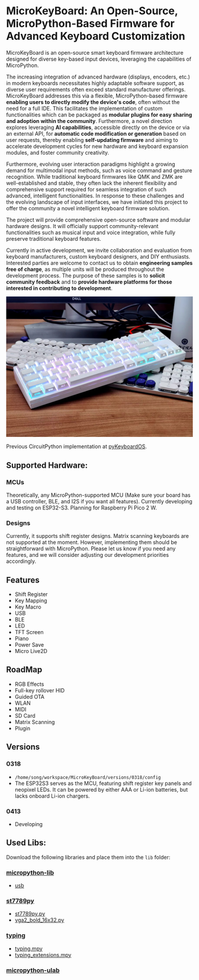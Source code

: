 # MicroKeyBoard: An Open-Source, MicroPython-Based Firmware for Advanced Keyboard Customization

MicroKeyBoard is an open-source smart keyboard firmware architecture designed for diverse key-based input devices, leveraging the capabilities of MicroPython.

The increasing integration of advanced hardware (displays, encoders, etc.) in modern keyboards necessitates highly adaptable software support, as diverse user requirements often exceed standard manufacturer offerings. MicroKeyBoard addresses this via a flexible, MicroPython-based firmware **enabling users to directly modify the device's code**, often without the need for a full IDE. This facilitates the implementation of custom functionalities which can be packaged as **modular plugins for easy sharing and adoption within the community**. Furthermore, a novel direction explores leveraging **AI capabilities**, accessible directly on the device or via an external API, for **automatic code modification or generation** based on user requests, thereby enabling **self-updating firmware** and aiming to accelerate development cycles for new hardware and keyboard expansion modules, and foster community creativity.

Furthermore, evolving user interaction paradigms highlight a growing demand for multimodal input methods, such as voice command and gesture recognition. While traditional keyboard firmwares like QMK and ZMK are well-established and stable, they often lack the inherent flexibility and comprehensive support required for seamless integration of such advanced, intelligent functionalities. In response to these challenges and the evolving landscape of input interfaces, we have initiated this project to offer the community a novel intelligent keyboard firmware solution.

The project will provide comprehensive open-source software and modular hardware designs. It will officially support community-relevant functionalities such as musical input and voice integration, while fully preserve traditional keyboard features.

Currently in active development, we invite collaboration and evaluation from keyboard manufacturers, custom keyboard designers, and DIY enthusiasts. Interested parties are welcome to contact us to obtain **engineering samples free of charge**, as multiple units will be produced throughout the development process. The purpose of these samples is to **solicit community feedback** and to **provide hardware platforms for those interested in contributing to development**.

![Key](pictures/poc_2024.png)

Previous CircuitPython implementation at [pyKeyboardOS](https://github.com/songxxzp/pyKeyboardOS).

## Supported Hardware:

### MCUs
Theoretically, any MicroPython-supported MCU (Make sure your board has a USB controller, BLE, and I2S if you want all features).
Currently developing and testing on ESP32-S3.
Planning for Raspberry Pi Pico 2 W.

### Designs
Currently, it supports shift register designs. Matrix scanning keyboards are not supported at the moment. However, implementing them should be straightforward with MicroPython. Please let us know if you need any features, and we will consider adjusting our development priorities accordingly.

## Features

- Shift Register
- Key Mapping
- Key Macro
- USB
- BLE
- LED
- TFT Screen
- Piano
- Power Save
- Micro Live2D

## RoadMap

- RGB Effects
- Full-key rollover HID
- Guided OTA
- WLAN
- MIDI
- SD Card
- Matrix Scanning
- Plugin

## Versions

### 0318
- `/home/song/workspace/MicroKeyBoard/versions/0318/config`
- The ESP32S3 serves as the MCU, featuring shift register key panels and neopixel LEDs. It can be powered by either AAA or Li-ion batteries, but lacks onboard Li-ion chargers.


### 0413
- Developing


## Used Libs:
Download the following libraries and place them into the `lib` folder:

### [micropython-lib](https://github.com/micropython/micropython-lib)
- [usb](https://github.com/micropython/micropython-lib/tree/master/micropython/usb)

### [st7789py](https://github.com/russhughes/st7789py_mpy)
- [st7789py.py](https://github.com/russhughes/st7789py_mpy/blob/master/lib/st7789py.py)
- [vga2_bold_16x32.py](https://github.com/russhughes/st7789py_mpy/blob/master/romfonts/vga2_bold_16x32.py)

### [typing](https://github.com/Josverl/micropython-stubs)
- [typing.mpy](https://github.com/Josverl/micropython-stubs/blob/main/mip/typing.mpy)
- [typing_extensions.mpy](https://github.com/Josverl/micropython-stubs/blob/main/mip/typing_extensions.mpy)

### [micropython-ulab](https://github.com/v923z/micropython-ulab)
